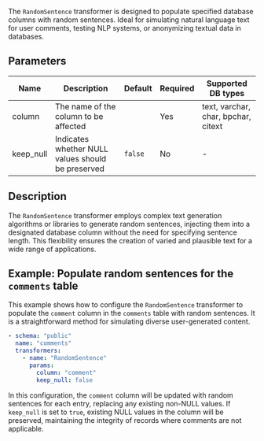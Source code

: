 The `RandomSentence` transformer is designed to populate specified database columns with random sentences. Ideal for
simulating natural language text for user comments, testing NLP systems, or anonymizing textual data in databases.

## Parameters

| Name      | Description                                       | Default | Required | Supported DB types                  |
|-----------|---------------------------------------------------|---------|----------|-------------------------------------|
| column    | The name of the column to be affected             |         | Yes      | text, varchar, char, bpchar, citext |
| keep_null | Indicates whether NULL values should be preserved | `false` | No       | -                                   |

## Description

The `RandomSentence` transformer employs complex text generation algorithms or libraries to generate random sentences,
injecting them into a designated database column without the need for specifying sentence length. This flexibility
ensures the creation of varied and plausible text for a wide range of applications.

## Example: Populate random sentences for the `comments` table

This example shows how to configure the `RandomSentence` transformer to populate the `comment` column in the `comments`
table with random sentences. It is a straightforward method for simulating diverse user-generated content.

```yaml title="RandomSentence transformer example"
- schema: "public"
  name: "comments"
  transformers:
    - name: "RandomSentence"
      params:
        column: "comment"
        keep_null: false
```

In this configuration, the `comment` column will be updated with random sentences for each entry, replacing any existing
non-NULL values. If `keep_null` is set to `true`, existing NULL values in the column will be preserved, maintaining the
integrity of records where comments are not applicable.
